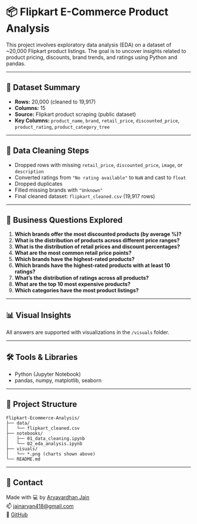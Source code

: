 
# 📦 Flipkart E-Commerce Product Analysis

This project involves exploratory data analysis (EDA) on a dataset of ~20,000 Flipkart product listings. The goal is to uncover insights related to product pricing, discounts, brand trends, and ratings using Python and pandas.

---

## 📂 Dataset Summary

- **Rows:** 20,000 (cleaned to 19,917)
- **Columns:** 15
- **Source:** Flipkart product scraping (public dataset)
- **Key Columns:** `product_name`, `brand`, `retail_price`, `discounted_price`, `product_rating`, `product_category_tree`

---

## 🧹 Data Cleaning Steps

- Dropped rows with missing `retail_price`, `discounted_price`, `image`, or `description`
- Converted ratings from `"No rating available"` to `NaN` and cast to `float`
- Dropped duplicates
- Filled missing brands with `"Unknown"`
- Final cleaned dataset: `flipkart_cleaned.csv` (19,917 rows)

---

## 🎯 Business Questions Explored

1. **Which brands offer the most discounted products (by average %)?**
2. **What is the distribution of products across different price ranges?**
3. **What is the distribution of retail prices and discount percentages?**
4. **What are the most common retail price points?**
5. **Which brands have the highest-rated products?**
6. **Which brands have the highest-rated products with at least 10 ratings?**
7. **What’s the distribution of ratings across all products?**
8. **What are the top 10 most expensive products?**
9. **Which categories have the most product listings?**

---

## 📊 Visual Insights

All answers are supported with visualizations in the `/visuals` folder.

---

## 🛠️ Tools & Libraries

- Python (Jupyter Notebook)
- pandas, numpy, matplotlib, seaborn

---

## 📁 Project Structure

```
Flipkart-Ecommerce-Analysis/
├── data/
│   └── flipkart_cleaned.csv
├── notebooks/
│   ├── 01_data_cleaning.ipynb
│   └── 02_eda_analysis.ipynb
├── visuals/
│   └── *.png (charts shown above)
└── README.md
```

---

## 🤝 Contact

Made with 💻 by [Aryavardhan Jain](https://www.linkedin.com/in/aryavardhanjain/)  
📫 jainaryan418@gmail.com  
🔗 [GitHub](https://github.com/aryavardhanjain)
